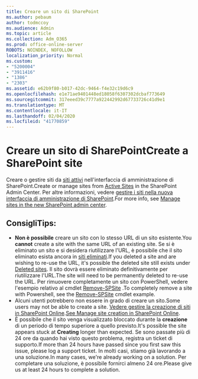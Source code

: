 ```yaml
---
title: Creare un sito di SharePoint
ms.author: pebaum
author: todmccoy
ms.audience: Admin
ms.topic: article
ms.collection: Adm_O365
ms.prod: office-online-server
ROBOTS: NOINDEX, NOFOLLOW
localization_priority: Normal
ms.custom:
- "5200004"
- "3911416"
- "1386"
- "2303"
ms.assetid: e62b9f80-b017-42dc-9464-f4e32c19d6c9
ms.openlocfilehash: e1e71ae9401448ed18058f6307302dcbaf773649
ms.sourcegitcommit: 317eeed39c7777a922442992d67733726c41d9e1
ms.translationtype: MT
ms.contentlocale: it-IT
ms.lasthandoff: 02/04/2020
ms.locfileid: "41770859"
---
```

# <a name="create-a-sharepoint-site"></a><span data-ttu-id="2f5e6-102">Creare un sito di SharePoint</span><span class="sxs-lookup"><span data-stu-id="2f5e6-102">Create a SharePoint site</span></span>

<span data-ttu-id="2f5e6-103">Creare o gestire siti da [siti attivi](https://admin.microsoft.com/sharepoint?page=sitemanagement&modern=true) nell'interfaccia di amministrazione di SharePoint.</span><span class="sxs-lookup"><span data-stu-id="2f5e6-103">Create or manage sites from [Active Sites](https://admin.microsoft.com/sharepoint?page=sitemanagement&modern=true) in the SharePoint Admin Center.</span></span> <span data-ttu-id="2f5e6-104">Per altre informazioni, vedere [gestire i siti nella nuova interfaccia di amministrazione di SharePoint](https://docs.microsoft.com/sharepoint/manage-site-creation).</span><span class="sxs-lookup"><span data-stu-id="2f5e6-104">For more info, see [Manage sites in the new SharePoint admin center](https://docs.microsoft.com/sharepoint/manage-site-creation).</span></span> 

## <a name="tips"></a><span data-ttu-id="2f5e6-105">Consigli</span><span class="sxs-lookup"><span data-stu-id="2f5e6-105">Tips:</span></span>

- <span data-ttu-id="2f5e6-106">**Non è possibile** creare un sito con lo stesso URL di un sito esistente.</span><span class="sxs-lookup"><span data-stu-id="2f5e6-106">You **cannot** create a site with the same URL of an existing site.</span></span> <span data-ttu-id="2f5e6-107">Se si è eliminato un sito e si desidera riutilizzare l'URL, è possibile che il sito eliminato esista ancora in [siti eliminati](https://admin.microsoft.com/sharepoint?page=recyclebin&modern=true).</span><span class="sxs-lookup"><span data-stu-id="2f5e6-107">If you deleted a site and are wishing to re-use the URL, it's possible the deleted site still exists under [Deleted sites](https://admin.microsoft.com/sharepoint?page=recyclebin&modern=true).</span></span> <span data-ttu-id="2f5e6-108">Il sito dovrà essere eliminato definitivamente per riutilizzare l'URL.</span><span class="sxs-lookup"><span data-stu-id="2f5e6-108">The site will need to be permanently deleted to re-use the URL.</span></span> <span data-ttu-id="2f5e6-109">Per rimuovere completamente un sito con PowerShell, vedere l'esempio relativo al cmdlet [Remove-SPSite](https://docs.microsoft.com/sharepoint/manage-sites-in-new-admin-center#delete-a-site) .</span><span class="sxs-lookup"><span data-stu-id="2f5e6-109">To completely remove a site with Powershell, see the [Remove-SPSite](https://docs.microsoft.com/sharepoint/manage-sites-in-new-admin-center#delete-a-site) cmdlet example.</span></span>
- <span data-ttu-id="2f5e6-110">Alcuni utenti potrebbero non essere in grado di creare un sito.</span><span class="sxs-lookup"><span data-stu-id="2f5e6-110">Some users may not be able to create a site.</span></span> <span data-ttu-id="2f5e6-111">[Vedere gestire la creazione di siti in SharePoint Online](https://docs.microsoft.com/sharepoint/manage-site-creation).</span><span class="sxs-lookup"><span data-stu-id="2f5e6-111">[See Manage site creation in SharePoint Online](https://docs.microsoft.com/sharepoint/manage-site-creation).</span></span>
- <span data-ttu-id="2f5e6-112">È possibile che il sito venga visualizzato bloccato durante la **creazione** di un periodo di tempo superiore a quello previsto.</span><span class="sxs-lookup"><span data-stu-id="2f5e6-112">It's possible the site appears stuck at **Creating** longer than expected.</span></span> <span data-ttu-id="2f5e6-113">Se sono passate più di 24 ore da quando hai visto questo problema, registra un ticket di supporto.</span><span class="sxs-lookup"><span data-stu-id="2f5e6-113">If more than 24 hours have passed since you first saw this issue, please log a support ticket.</span></span> <span data-ttu-id="2f5e6-114">In molti casi, stiamo già lavorando a una soluzione.</span><span class="sxs-lookup"><span data-stu-id="2f5e6-114">In many cases, we're already working on a solution.</span></span> <span data-ttu-id="2f5e6-115">Per completare una soluzione, è possibile fornirci almeno 24 ore.</span><span class="sxs-lookup"><span data-stu-id="2f5e6-115">Please give us at least 24 hours to complete a solution.</span></span>
